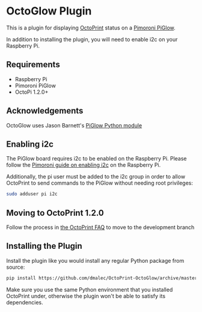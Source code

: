 OctoGlow Plugin
===============

This is a plugin for displaying [OctoPrint](http://octoprint.org/) status on a [Pimoroni PiGlow](http://shop.pimoroni.com/products/piglow).

In addition to installing the plugin, you will need to enable i2c on your Raspberry Pi.

Requirements
------------
* Raspberry Pi
* Pimoroni PiGlow
* OctoPi 1.2.0+

Acknowledgements
----------------
OctoGlow uses Jason Barnett's [PiGlow Python module](https://github.com/Boeeerb/PiGlow)

Enabling i2c
------------
The PiGlow board requires i2c to be enabled on the Raspberry Pi.  Please follow the [Pimoroni guide on enabling i2c](https://github.com/pimoroni/piglow) on the Raspberry Pi.

Additionally, the pi user must be added to the i2c group in order to allow OctoPrint to send commands to the PiGlow without needing root privileges:
``` bash
sudo adduser pi i2c
```

Moving to OctoPrint 1.2.0
-------------------------
Follow the process in [the OctoPrint FAQ](https://github.com/foosel/OctoPrint/wiki/FAQ#how-can-i-switch-the-branch-of-the-octoprint-installation-on-my-octopi-image) to move to the development branch

Installing the Plugin
---------------------
Install the plugin like you would install any regular Python package from source:

``` bash
pip install https://github.com/dmalec/OctoPrint-OctoGlow/archive/master.zip
```

Make sure you use the same Python environment that you installed OctoPrint under, otherwise the plugin won't be able to satisfy its dependencies.

